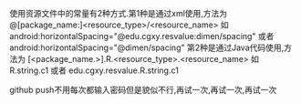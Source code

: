 使用资源文件中的常量有2种方式.第1种是通过xml使用,方法为
@[package_name:]<resource_type>/<resource_name>
如 android:horizontalSpacing="@edu.cgxy.resvalue:dimen/spacing"
或者 android:horizontalSpacing="@dimen/spacing"
第2种是通过Java代码使用,方法为
[<package_name.>].R.<resource_type>.<resource_name>
如 R.string.c1
或者 edu.cgxy.resvalue.R.string.c1

github push不用每次都输入密码但是貌似不行,再试一次,再试一次,再试一次
